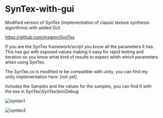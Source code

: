 # SynTex-with-gui
Modified version of SynTex (implementation of classic texture synthesis algorithms) with added GUI

https://github.com/mxgmn/SynTex

If you are the SynTex framework/script you know all the parameters it has.
This has gui with exposed values making it easy for rapid testing and iteration so you know what kind of results to expect whith which parameters when using SynTex.

The SynTex.cs is modified to be compatible with unity, you can find my unity implementation here:
[not yet]

Includes the Samples and the values for the samples, you can find it with the exe in SynTex\SynTex\bin\Debug


![syntex1](https://user-images.githubusercontent.com/41348897/43478965-933213b2-94ff-11e8-8a55-b642ef7d8379.png)

![syntex2](https://user-images.githubusercontent.com/41348897/43478966-9351dd46-94ff-11e8-957c-c7720e2a6bf0.png)
